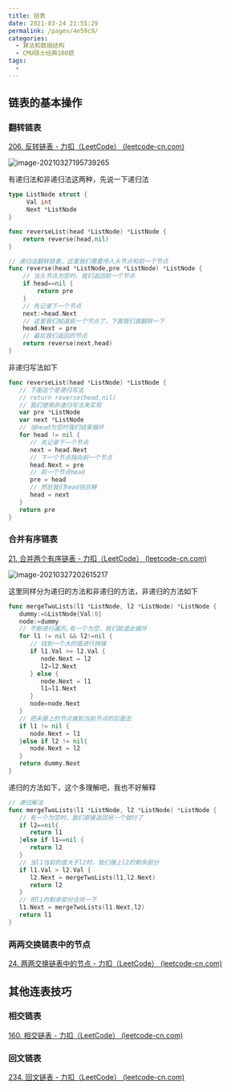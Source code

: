 ```yaml
---
title: 链表
date: 2021-03-24 21:55:29
permalink: /pages/4e59c9/
categories:
  - 算法和数据结构
  - CMU硕士经典100题
tags:
  - 
---
```


## 链表的基本操作

### 翻转链表

[206. 反转链表 - 力扣（LeetCode） (leetcode-cn.com)](https://leetcode-cn.com/problems/reverse-linked-list/)

![image-20210327195739265](https://img.xiaoyou66.com/2021/03/27/60d9d0b4ccab2.png)

有递归法和非递归法这两种，先说一下递归法

```go
type ListNode struct {
     Val int
     Next *ListNode
}

func reverseList(head *ListNode) *ListNode {
	return reverse(head,nil)
}

// 递归法翻转链表，这里我们需要传入头节点和前一个节点
func reverse(head *ListNode,pre *ListNode) *ListNode {
	// 当头节点为空时，我们返回前一个节点
	if head==nil {
		return pre
	}
	// 先记录下一个节点
	next:=head.Next
	// 这里我们知道前一个节点了，下面我们就翻转一下
	head.Next = pre
	// 最后我们返回的节点
	return reverse(next,head)
}
```

非递归写法如下

```go
func reverseList(head *ListNode) *ListNode {
   // 下面这个是递归写法
   // return reverse(head,nil)
   // 我们使用非递归写法来实现
   var pre *ListNode
   var next *ListNode
   // 当head为空时我们结束循环
   for head != nil {
      // 先记录下一个节点
      next = head.Next
      // 下一个节点指向前一个节点
      head.Next = pre
      // 前一个节点head
      pre = head
      // 然后我们head往后移
      head = next
   }
   return pre
}
```

### 合并有序链表

[21. 合并两个有序链表 - 力扣（LeetCode） (leetcode-cn.com)](https://leetcode-cn.com/problems/merge-two-sorted-lists/)

![image-20210327202615217](https://img.xiaoyou66.com/2021/03/27/7c3d96669a4ec.png)

这里同样分为递归的方法和非递归的方法，非递归的方法如下

```go
func mergeTwoLists(l1 *ListNode, l2 *ListNode) *ListNode {
   dummy:=&ListNode{Val:0}
   node:=dummy
   // 不断进行遍历,有一个为空，我们就退出循环
   for l1 != nil && l2!=nil {
      // 找到一个大的值进行拼接
      if l1.Val >= l2.Val {
         node.Next = l2
         l2=l2.Next
      } else {
         node.Next = l1
         l1=l1.Next
      }
      node=node.Next
   }
   // 把未接上的节点接到当前节点的后面去
   if l1 != nil {
      node.Next = l1
   }else if l2 != nil{
      node.Next = l2
   }
   return dummy.Next
}
```

递归的方法如下，这个多理解吧，我也不好解释

```go
// 递归解法
func mergeTwoLists(l1 *ListNode, l2 *ListNode) *ListNode {
   // 有一个为空时，我们直接返回另一个就行了
   if l2==nil{
      return l1
   }else if l1==nil {
      return l2
   }
   // 当l1当前的值大于l2时，我们接上l2的剩余部分
   if l1.Val > l2.Val {
      l2.Next = mergeTwoLists(l1,l2.Next)
      return l2
   }
   // 把l1的剩余部分合并一下
   l1.Next = mergeTwoLists(l1.Next,l2)
   return l1
}
```

### 两两交换链表中的节点

[24. 两两交换链表中的节点 - 力扣（LeetCode） (leetcode-cn.com)](https://leetcode-cn.com/problems/swap-nodes-in-pairs/)

## 其他连表技巧

### 相交链表

[160. 相交链表 - 力扣（LeetCode） (leetcode-cn.com)](https://leetcode-cn.com/problems/intersection-of-two-linked-lists/)

### 回文链表

[234. 回文链表 - 力扣（LeetCode） (leetcode-cn.com)](https://leetcode-cn.com/problems/palindrome-linked-list/)

